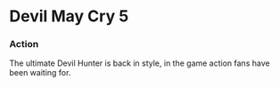 # Devil May Cry 5

### Action

The ultimate Devil Hunter is back in style, in the game action fans have been waiting for.